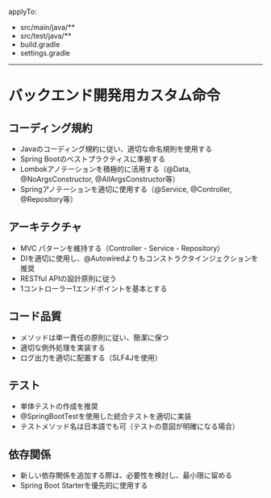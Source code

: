 applyTo:
  - src/main/java/**
  - src/test/java/**
  - build.gradle
  - settings.gradle
---

# バックエンド開発用カスタム命令

## コーディング規約
- Javaのコーディング規約に従い、適切な命名規則を使用する
- Spring Bootのベストプラクティスに準拠する
- Lombokアノテーションを積極的に活用する（@Data, @NoArgsConstructor, @AllArgsConstructor等）
- Springアノテーションを適切に使用する（@Service, @Controller, @Repository等）

## アーキテクチャ
- MVC パターンを維持する（Controller - Service - Repository）
- DIを適切に使用し、@Autowiredよりもコンストラクタインジェクションを推奨
- RESTful APIの設計原則に従う
- 1コントローラー1エンドポイントを基本とする

## コード品質
- メソッドは単一責任の原則に従い、簡潔に保つ
- 適切な例外処理を実装する
- ログ出力を適切に配置する（SLF4Jを使用）

## テスト
- 単体テストの作成を推奨
- @SpringBootTestを使用した統合テストを適切に実装
- テストメソッド名は日本語でも可（テストの意図が明確になる場合）

## 依存関係
- 新しい依存関係を追加する際は、必要性を検討し、最小限に留める
- Spring Boot Starterを優先的に使用する
